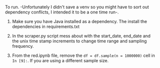 To run. -Unfortunately I didn't save a venv so you might have to sort out dependency conflicts, I intended it to be a one time run-. 

1. Make sure you have Java installed as a dependency. The install the dependencies in requirements.txt

2. In the scraper.py script mess about with the start_date, end_date and the unix time stamp increments to change time range and sampling frequency. 

3. From the red.ipynb file, remove the `df = df.sample(n = 1000000)` cell in `In [9]:`. If you are using a different sample size. 
